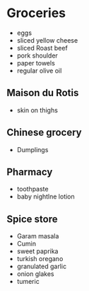 # Groceries

- eggs
- sliced yellow cheese
- sliced Roast beef
- pork shoulder
- paper towels
- regular olive oil

## Maison du Rotis

- skin on thighs

## Chinese grocery

- Dumplings

## Pharmacy

- toothpaste
- baby nightlne lotion

## Spice store

- Garam masala
- Cumin
- sweet paprika
- turkish oregano
- granulated garlic
- onion glakes
- tumeric
